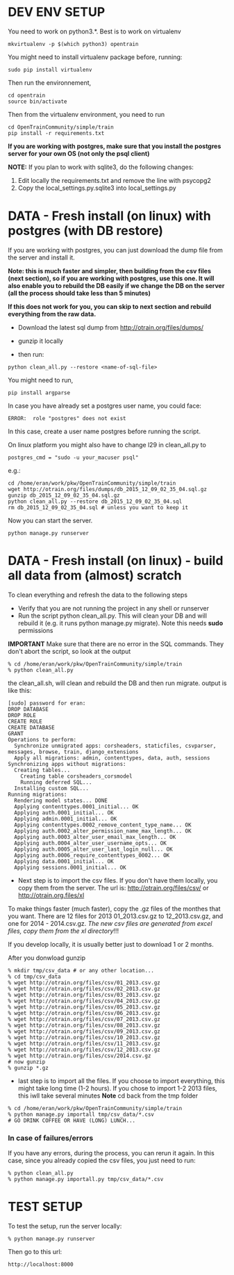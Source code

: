 DEV ENV SETUP
=============

You need to work on python3.*. Best is to work on virtualenv
```
mkvirtualenv -p $(which python3) opentrain
```

You might need to install virtualenv package before, running:
```
sudo pip install virtualenv
```

Then run the environnement,

```
cd opentrain
source bin/activate
```

Then from the virtualenv environment,
you need to run

```
cd OpenTrainCommunity/simple/train
pip install -r requirements.txt
```

**If you are working with postgres, make sure that you install the postgres server for your own OS (not only the psql client)**

**NOTE:** If you plan to work with sqlite3, do the following changes:

1. Edit locally the requirements.txt and remove the line with psycopg2
2. Copy the local_settings.py.sqlite3 into local_settings.py 

DATA - Fresh install (on linux) with postgres (with DB restore)
========================
If you are working with postgres, you can just download the dump file from the server and install it.

**Note: this is much faster and simpler, then building from the csv files (next section), so if you are working with postgres, use this one. It will also enable you to rebuild the DB easily if we change the DB on the server (all the process should take less than 5 minutes)**

**If this does not work for you, you can skip to next section and rebuild everything from the raw data.**



- Download the latest sql dump from http://otrain.org/files/dumps/ 

- gunzip it locally 

- then run:

```
python clean_all.py --restore <name-of-sql-file>
```
You might need to run,

```
pip install argparse
```

In case you have already set a postgres user name, you could face: 
```
ERROR:  role "postgres" does not exist
```
In this case, create a user name postgres before running the script.

On linux platform you might also have to change l29 in clean_all.py to 

```
postgres_cmd = "sudo -u your_macuser psql"
```

e.g.:

```
cd /home/eran/work/pkw/OpenTrainCommunity/simple/train
wget http://otrain.org/files/dumps/db_2015_12_09_02_35_04.sql.gz 
gunzip db_2015_12_09_02_35_04.sql.gz
python clean_all.py --restore db_2015_12_09_02_35_04.sql
rm db_2015_12_09_02_35_04.sql # unless you want to keep it
```

Now you can start the server.
```
python manage.py runserver 
```



DATA - Fresh install (on linux) - build all data from (almost) scratch
========================

To clean everything and refresh the data to the following steps

* Verify that you are not running the project in any shell or runserver
* Run the script python clean_all.py. This will clean your DB and will rebuild it (e.g. it runs python manage.py migrate). Note this needs **sudo** permissions

**IMPORTANT** Make sure that there are no error in the SQL commands. They don't abort the script, so look at the output
```
% cd /home/eran/work/pkw/OpenTrainCommunity/simple/train
% python clean_all.py
```
the clean_all.sh, will clean and rebuild the DB and then run migrate. output is like this:
```
[sudo] password for eran: 
DROP DATABASE
DROP ROLE
CREATE ROLE
CREATE DATABASE
GRANT
Operations to perform:
  Synchronize unmigrated apps: corsheaders, staticfiles, csvparser, messages, browse, train, django_extensions
  Apply all migrations: admin, contenttypes, data, auth, sessions
Synchronizing apps without migrations:
  Creating tables...
    Creating table corsheaders_corsmodel
    Running deferred SQL...
  Installing custom SQL...
Running migrations:
  Rendering model states... DONE
  Applying contenttypes.0001_initial... OK
  Applying auth.0001_initial... OK
  Applying admin.0001_initial... OK
  Applying contenttypes.0002_remove_content_type_name... OK
  Applying auth.0002_alter_permission_name_max_length... OK
  Applying auth.0003_alter_user_email_max_length... OK
  Applying auth.0004_alter_user_username_opts... OK
  Applying auth.0005_alter_user_last_login_null... OK
  Applying auth.0006_require_contenttypes_0002... OK
  Applying data.0001_initial... OK
  Applying sessions.0001_initial... OK
```


* Next step is to import the csv files. If you don't have them locally, you copy them from the server.
The url is: http://otrain.org/files/csv/ or http://otrain.org.files/xl

To make things faster (much faster), copy the .gz files of the monthes that you want. There are 12 files for 2013 01_2013.csv.gz to 12_2013.csv.gz, and one for 2014 - 2014.csv.gz.
*The new csv files are generated from excel files, copy them from the xl directory*!!!

If you develop locally, it is usually better just to download 1 or 2 months.

After you donwload gunzip 

```
% mkdir tmp/csv_data # or any other location...
% cd tmp/csv_data
% wget http://otrain.org/files/csv/01_2013.csv.gz
% wget http://otrain.org/files/csv/02_2013.csv.gz
% wget http://otrain.org/files/csv/03_2013.csv.gz
% wget http://otrain.org/files/csv/04_2013.csv.gz
% wget http://otrain.org/files/csv/05_2013.csv.gz
% wget http://otrain.org/files/csv/06_2013.csv.gz
% wget http://otrain.org/files/csv/07_2013.csv.gz
% wget http://otrain.org/files/csv/08_2013.csv.gz
% wget http://otrain.org/files/csv/09_2013.csv.gz
% wget http://otrain.org/files/csv/10_2013.csv.gz
% wget http://otrain.org/files/csv/11_2013.csv.gz
% wget http://otrain.org/files/csv/12_2013.csv.gz
% wget http://otrain.org/files/csv/2014.csv.gz
# now gunzip
% gunzip *.gz
```

* last step is to import all the files. If you choose to import everything, this might take long time (1-2 hours). If you chose to import 1-2 2013 files, this iwll take several minutes
**Note** cd back from the tmp folder
```
% cd /home/eran/work/pkw/OpenTrainCommunity/simple/train
% python manage.py importall tmp/csv_data/*.csv
# GO DRINK COFFEE OR HAVE (LONG) LUNCH...
```
### In case of failures/errors

If you have any errors, during the process, you can rerun it again.
In this case, since you already copied the csv files, you just need to run:
```
% python clean_all.py
% python manage.py importall.py tmp/csv_data/*.csv
```

TEST SETUP
========================
To test the setup, run the server locally:
```
% python manage.py runserver 
```
Then go to this url:
```
http://localhost:8000
```
